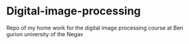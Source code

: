 # Digital-image-processing
 Repo of my home work for the digital image processing course at Ben gurion university of the Negav
